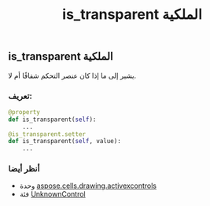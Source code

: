 ﻿---
title: is_transparent الملكية
second_title: Aspose.Cells for Python via .NET API المراجع
description:
type: docs
weight: 130
url: /ar/python-net/aspose.cells.drawing.activexcontrols/unknowncontrol/is_transparent/
is_root: false
---
##  is_transparent الملكية

يشير إلى ما إذا كان عنصر التحكم شفافًا أم لا.
###  تعريف:
```python
@property
def is_transparent(self):
    ...
@is_transparent.setter
def is_transparent(self, value):
    ...
```

###  أنظر أيضا
* وحدة [aspose.cells.drawing.activexcontrols](../../)
* فئة [UnknownControl](/cells/ar/python-net/aspose.cells.drawing.activexcontrols/unknowncontrol)
